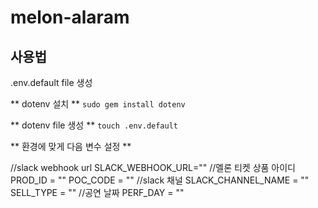 # melon-alaram

## 사용법 
.env.default file 생성 

** dotenv 설치 **
`sudo gem install dotenv`

** dotenv file 생성 **
`touch .env.default`


** 환경에 맞게 다음 변수 설정 **

//slack webhook url
SLACK_WEBHOOK_URL=""
//멜론 티켓 상품 아이디 
PROD_ID = ""
POC_CODE = ""
//slack 채널
SLACK_CHANNEL_NAME = ""
SELL_TYPE = ""
//공연 날짜
PERF_DAY = ""
